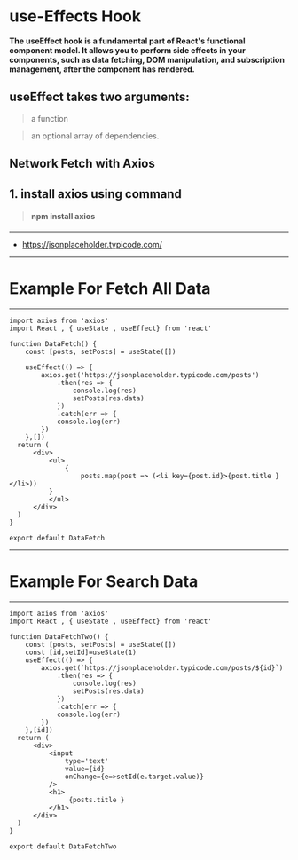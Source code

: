 
# use-Effects Hook

**The useEffect hook is a fundamental part of React's functional component model. It allows you to perform side effects in your components, such as data fetching, DOM manipulation, and subscription management, after the component has rendered.**

## useEffect takes two arguments: 

> a function 

> an optional array of dependencies.

## Network Fetch with Axios

## 1. install axios using command


> #### npm install axios


<hr>

- https://jsonplaceholder.typicode.com/

<hr>

# Example For Fetch All Data

<hr>

```
import axios from 'axios'
import React , { useState , useEffect} from 'react'

function DataFetch() {
    const [posts, setPosts] = useState([])
    
    useEffect(() => {
        axios.get('https://jsonplaceholder.typicode.com/posts')
            .then(res => {
                console.log(res)
                setPosts(res.data)
            })
            .catch(err => {
            console.log(err)
        })
    },[])
  return (
      <div>
          <ul>
              {
                  posts.map(post => (<li key={post.id}>{post.title }</li>))   
          }
          </ul>
      </div>
  )
}

export default DataFetch

```

<hr>

# Example For Search Data

<hr>

```
import axios from 'axios'
import React , { useState , useEffect} from 'react'

function DataFetchTwo() {
    const [posts, setPosts] = useState([])
    const [id,setId]=useState(1)
    useEffect(() => {
        axios.get(`https://jsonplaceholder.typicode.com/posts/${id}`)
            .then(res => {
                console.log(res)
                setPosts(res.data)
            })
            .catch(err => {
            console.log(err)
        })
    },[id])
  return (
      <div>
          <input
              type='text'
              value={id}
              onChange={e=>setId(e.target.value)}
          />
          <h1>
               {posts.title }   
          </h1>
      </div>
  )
}

export default DataFetchTwo
```
